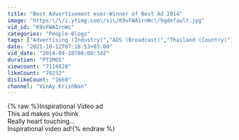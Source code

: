 ```yaml
---
title: "Best Advertisement ever-Winner of Best Ad 2014"
image: "https:\/\/i.ytimg.com\/vi\/K9vFWA1rnWc\/hqdefault.jpg"
vid_id: "K9vFWA1rnWc"
categories: "People-Blogs"
tags: ["Advertising (Industry)","ADS (Broadcast)","Thailand (Country)"]
date: "2021-10-12T07:18:53+03:00"
vid_date: "2014-04-18T08:00:34Z"
duration: "PT3M6S"
viewcount: "7114820"
likeCount: "70232"
dislikeCount: "1669"
channel: "VinAy KrishNan"
---
```

{% raw %}Inspirational Video ad<br />This ad makes you think<br />Really heart touching...<br />Inspirational video ad!﻿{% endraw %}

